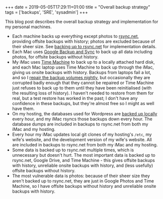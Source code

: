 +++
date = 2019-05-05T17:29:11+01:00
title = "Overall backup strategy"
tags = ['backups', 'SRE', 'sysadmin']
+++

This blog post describes the overall backup strategy and implementation for my
personal machines.

*   Each machine backs up everything except photos to
    [rsync.net](https://www.rsync.net/), providing offsite backups with history;
    photos are excluded because of their sheer size.  See [backing up to
    rsync.net](/blog/backing_up_to_rsync.net/) for implementation details.
*   Each Mac uses [Google Backup and
    Sync](https://www.google.com/drive/download/backup-and-sync/) to back up all
    data including photos, for offsite backups without history.
*   My iMac uses [Time Machine](https://support.apple.com/en-ie/HT201250) to
    back up to a locally attached hard disk, and each Mac laptop uses Time
    Machine to back up through the iMac, giving us onsite backups with history.
    Backups from laptops fail a lot, and so I [repair the backup volumes
    nightly](/blog/repairing_a_time_machine_backup_volume/), but occasionally
    they are corrupted badly enough that they cannot be repaired or Time Machine
    just refuses to back up to them until they have been reinitialised (with the
    resulting loss of history).  I haven't needed to restore from them for real,
    but a test restore has worked in the past; I don't have any confidence in
    these backups, but they're almost free so I might as well have them.
*   On my hosting, the databases used for Wordpress are [backed up
    locally](/blog/backing_up_a_wordpress_database/) every hour, and my iMac
    rsyncs those backups down every hour.  The database dumps are included in
    backups to rsync.net from both my iMac and my hosting.
*   Every hour my iMac updates local git clones of my hosting's `/etc`, my
    wife's website, and the development version of my wife's website.  All are
    included in backups to rsync.net from both my iMac and my hosting.
*   Some data is backed up to rsync.net multiple times, which is unnecessary but
    doesn't hurt.  The most important data is backed up to rsync.net, Google
    Drive, and Time Machine - this gives offsite backups with history,
    unreliable onsite backups with history, and (less usefully) offsite backups
    without history.
*   The most vulnerable data is photos: because of their sheer size they aren't
    backed up to rsync.net, they are just in Google Photos and Time Machine, so
    I have offsite backups without history and unreliable onsite backups with
    history.

